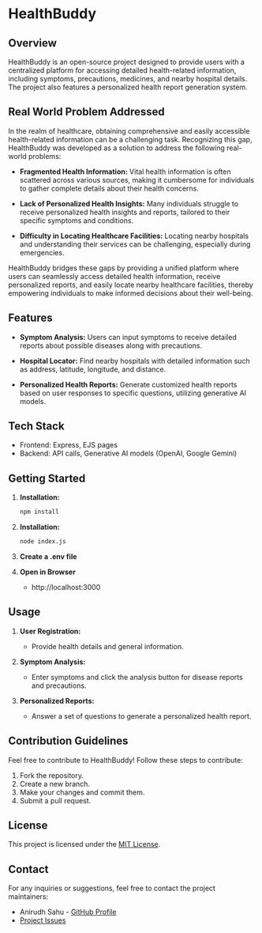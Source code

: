 # HealthBuddy

## Overview

HealthBuddy is an open-source project designed to provide users with a centralized platform for accessing detailed health-related information, including symptoms, precautions, medicines, and nearby hospital details. The project also features a personalized health report generation system.

## Real World Problem Addressed

In the realm of healthcare, obtaining comprehensive and easily accessible health-related information can be a challenging task. Recognizing this gap, HealthBuddy was developed as a solution to address the following real-world problems:

- **Fragmented Health Information:** Vital health information is often scattered across various sources, making it cumbersome for individuals to gather complete details about their health concerns.

- **Lack of Personalized Health Insights:** Many individuals struggle to receive personalized health insights and reports, tailored to their specific symptoms and conditions.

- **Difficulty in Locating Healthcare Facilities:** Locating nearby hospitals and understanding their services can be challenging, especially during emergencies.

HealthBuddy bridges these gaps by providing a unified platform where users can seamlessly access detailed health information, receive personalized reports, and easily locate nearby healthcare facilities, thereby empowering individuals to make informed decisions about their well-being.


## Features

- **Symptom Analysis:** Users can input symptoms to receive detailed reports about possible diseases along with precautions.
  
- **Hospital Locator:** Find nearby hospitals with detailed information such as address, latitude, longitude, and distance.

- **Personalized Health Reports:** Generate customized health reports based on user responses to specific questions, utilizing generative AI models.

## Tech Stack

- Frontend: Express, EJS pages
- Backend: API calls, Generative AI models (OpenAI, Google Gemini)

## Getting Started

1. **Installation:**
   ```bash
   npm install
   
2. **Installation:**
   ```bash
   node index.js
3. **Create a .env file**
   
4. **Open in Browser**
   
   - http://localhost:3000

## Usage

1. **User Registration:**
   - Provide health details and general information.

2. **Symptom Analysis:**
   - Enter symptoms and click the analysis button for disease reports and precautions.

3. **Personalized Reports:**
   - Answer a set of questions to generate a personalized health report.

## Contribution Guidelines

Feel free to contribute to HealthBuddy! Follow these steps to contribute:

1. Fork the repository.
2. Create a new branch.
3. Make your changes and commit them.
4. Submit a pull request.

## License

This project is licensed under the [MIT License](LICENSE).

## Contact

For any inquiries or suggestions, feel free to contact the project maintainers:

- Anirudh Sahu - [GitHub Profile](https://github.com/anirudh12032008)
- [Project Issues](https://github.com/anirudh12032008/codehealers/issues)
